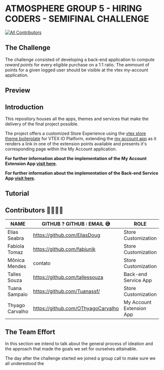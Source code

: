 
# ATMOSPHERE GROUP 5 - HIRING CODERS - SEMIFINAL CHALLENGE
<!-- ALL-CONTRIBUTORS-BADGE:START - Do not remove or modify this section -->
[![All Contributors](https://img.shields.io/badge/all_contributors-1-orange.svg?style=flat-square)](#contributors-)
<!-- ALL-CONTRIBUTORS-BADGE:END -->

## The Challenge

The challenge consisted of developing a back-end application to compute  *reward points* for every eligible purchase on a 1:1 ratio. The ammount of points for a given logged user should be visible at the vtex my-account application.

## Preview

## Introduction
This repository houses all the apps, themes and services that make the delivery of the final project possible. 

The project offers a customized Store Experience using the [vtex store theme boilerplate](https://github.com/vtex-apps/store-theme) for VTEX IO Platform, extending the [my account app](https://github.com/vtex-apps/my-account) as it renders a link in one of the extension points available and presents it's corresponding page within the My Account application.

**For further information about the implementation of the My Account Extension App [visit here](#).**

**For further information about the implementation of the Back-end Service App [visit here](#).**

## Tutorial


## Contributors 👩‍💻👨‍💻

NAME | GITHUB ? GITHUB : EMAIL 😅 | ROLE
| --- | --- | --- 
|Elias Seabra | https://github.com/EliasDoug | Store Customization
|Fabiola Tomaz |https://github.com/fabiunik| Store Customization
|Mônica Mendes | contato | Store Customization
|Talles Souza | https://github.com/tallessouza| Back-end Service App
|Tuana Sampaio | https://github.com/Tuanassf/| Store Customization
|Thyago Carvalho | https://github.com/OThyagoCarvalho | My Account Extension App

## The Team Effort 
In this section we intend to talk about the general process of ideation and the approach that made the goals we set for ourselves attainable.

The day after the challenge started we joined a group call to make sure we all underestood the 





